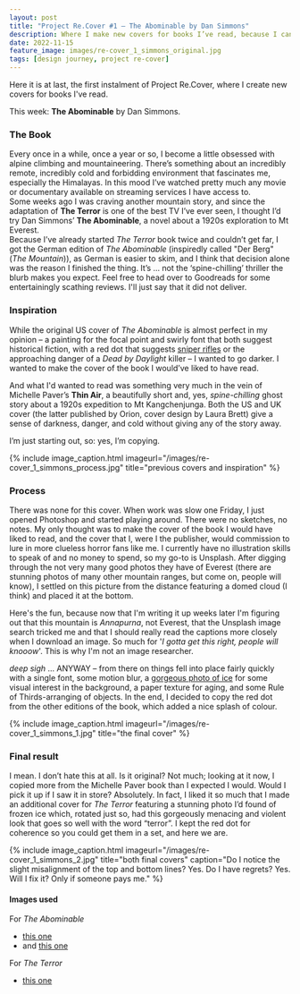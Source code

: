 ```yaml
---
layout: post
title: "Project Re.Cover #1 – The Abominable by Dan Simmons"
description: Where I make new covers for books I’ve read, because I can.
date: 2022-11-15
feature_image: images/re-cover_1_simmons_original.jpg
tags: [design journey, project re-cover]
---
```


Here it is at last, the first instalment of Project Re.Cover, where I create new covers for books I've read.

This week: **The Abominable** by Dan Simmons.


<!--more-->

### The Book
Every once in a while, once a year or so, I become a little obsessed with alpine climbing and mountaineering. There’s something about an incredibly remote, incredibly cold and forbidding environment that fascinates me, especially the Himalayas. In this mood I’ve watched pretty much any movie or documentary available on streaming services I have access to.<br/>
Some weeks ago I was craving another mountain story, and since the adaptation of **The Terror** is one of the best TV I’ve ever seen, I thought I’d try Dan Simmons’ **The Abominable**, a novel about a 1920s exploration to Mt Everest.<br/>
Because I’ve already started *The Terror* book twice and couldn’t get far, I got the German edition of *The Abominable* (inspiredly called "Der Berg" (*The Mountain*)), as German is easier to skim, and I think that decision alone was the reason I finished the thing. It’s … not the ‘spine-chilling’ thriller the blurb makes you expect. Feel free to head over to Goodreads for some entertainingly scathing reviews. I'll just say that it did not deliver.

### Inspiration
While the original US cover of *The Abominable* is almost perfect in my opinion – a painting for the focal point and swirly font that both suggest historical fiction, with a red dot that suggests [sniper rifles](https://www.imdb.com/title/tt11307814/) or the approaching danger of a *Dead by Daylight* killer – I wanted to go darker. I wanted to make the cover of the book I would’ve liked to have read.

And what I'd wanted to read was something very much in the vein of Michelle Paver’s **Thin Air**, a beautifully short and, yes, *spine-chilling* ghost story about a 1920s expedition to Mt Kangchenjunga. Both the US and UK cover (the latter published by Orion, cover design by Laura Brett) give a sense of darkness, danger, and cold without giving any of the story away.

I’m just starting out, so: yes, I’m copying.

{% include image_caption.html imageurl="/images/re-cover_1_simmons_process.jpg" title="previous covers and inspiration" %}

### Process
There was none for this cover. When work was slow one Friday, I just opened Photoshop and started playing around. There were no sketches, no notes. My only thought was to make the cover of the book I would have liked to read, and the cover that I, were I the publisher, would commission to lure in more clueless horror fans like me.
I currently have no illustration skills to speak of and no money to spend, so my go-to is Unsplash. After digging through the not very many good photos they have of Everest (there are stunning photos of many other mountain ranges, but come on, people will know), I settled on this picture from the distance featuring a domed cloud (I think) and placed it at the bottom.

Here's the fun, because now that I'm writing it up weeks later I'm figuring out that this mountain is *Annapurna*, not Everest, that the Unsplash image search tricked me and that I should really read the captions more closely when I download an image. So much for '*I gotta get this right, people will knooow*'. This is why I'm not an image researcher.

*deep sigh* ... ANYWAY – from there on things fell into place fairly quickly with a single font, some motion blur, a [gorgeous photo of ice](https://unsplash.com/photos/L0rxoED50k0) for some visual interest in the background, a paper texture for aging, and some Rule of Thirds-arranging of objects. In the end, I decided to copy the red dot from the other editions of the book, which added a nice splash of colour.

{% include image_caption.html imageurl="/images/re-cover_1_simmons_1.jpg" title="the final cover" %}

### Final result
I mean. I don’t hate this at all. Is it original? Not much; looking at it now, I copied more from the Michelle Paver book than I expected I would. Would I pick it up if I saw it in store? Absolutely.
In fact, I liked it so much that I made an additional cover for *The Terror* featuring a stunning photo I’d found of frozen ice which, rotated just so, had this gorgeously menacing and violent look that goes so well with the word “terror”. I kept the red dot for coherence so you could get them in a set, and here we are.

{% include image_caption.html imageurl="/images/re-cover_1_simmons_2.jpg" title="both final covers" caption="Do I notice the slight misalignment of the top and bottom lines? Yes. Do I have regrets? Yes. Will I fix it? Only if someone pays me." %}

#### Images used
For *The Abominable*
+ [this one](https://unsplash.com/photos/L0rxoED50k0)
+ and [this one](https://unsplash.com/photos/ebhM0GQ87H8)

For *The Terror*
+ [this one](https://unsplash.com/photos/fPo-MBpWIkk)
